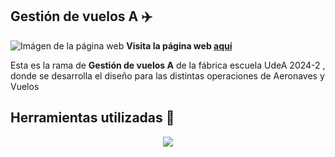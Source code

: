 ## Gestión de vuelos A ✈️
![Imágen de la página web](</public/Captura gestión de vuelos A.png>)
**Visita la página web [aquí](https://code-factory-presencial-front-nine.vercel.app/)**  

Esta es la rama de **Gestión de vuelos A** de la fábrica escuela UdeA 2024-2 , donde se desarrolla el diseño para las distintas operaciones de Aeronaves y Vuelos


## Herramientas utilizadas 🧰
<p align="center">
  <a href="https://skillicons.dev">
    <img src="https://skillicons.dev/icons?i=nextjs,tailwind,ts,react" />
  </a>
</p>

